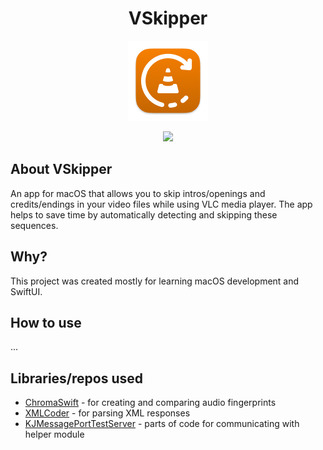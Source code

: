 <!--suppress ALL -->
<h1 align="center">VSkipper</h1>
<p align="center">
<img src="https://raw.githubusercontent.com/p0ch1ta/VSkipper/main/VSkipper/Assets.xcassets/AppIcon.appiconset/Icon-128.png">
</p>
<p align="center">
<img src="https://img.shields.io/badge/macOS-%3E%3D%2013-orange"/>
</p>

## About VSkipper
An app for macOS that allows you 
to skip intros/openings and credits/endings in your video files while using VLC 
media player. The app helps to save time by automatically detecting and skipping these sequences.

## Why?
This project was created mostly for learning macOS development and SwiftUI.

## How to use
...

## Libraries/repos used
- [ChromaSwift](https://github.com/wallisch/ChromaSwift) - for creating and comparing audio fingerprints
- [XMLCoder](https://github.com/CoreOffice/XMLCoder) - for parsing XML responses
- [KJMessagePortTestServer](https://github.com/kristopherjohnson/KJMessagePortTestServer) - parts of code for communicating with helper module
